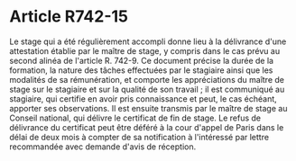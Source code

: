 # Article R742-15

Le stage qui a été régulièrement accompli donne lieu à la délivrance d'une attestation établie par le maître de stage, y compris dans le cas prévu au second alinéa de l'article R. 742-9. Ce document précise la durée de la formation, la nature des tâches effectuées par le stagiaire ainsi que les modalités de sa rémunération, et comporte les appréciations du maître de stage sur le stagiaire et sur la qualité de son travail ; il est communiqué au stagiaire, qui certifie en avoir pris connaissance et peut, le cas échéant, apporter ses observations. Il est ensuite transmis par le maître de stage au Conseil national, qui délivre le certificat de fin de stage.   Le refus de délivrance du certificat peut être déféré à la cour d'appel de Paris dans le délai de deux mois à compter de sa notification à l'intéressé par lettre recommandée avec demande d'avis de réception.